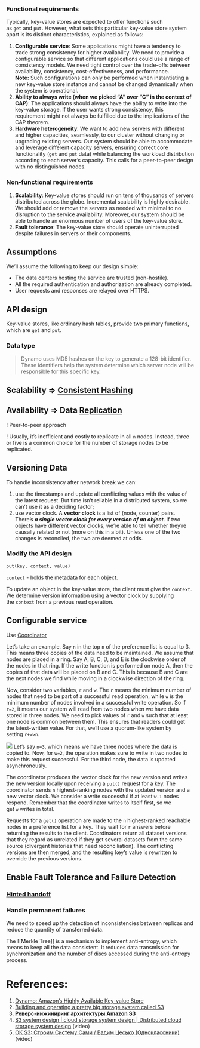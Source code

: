 ### Functional requirements

Typically, key-value stores are expected to offer functions such as `get` and `put`. However, what sets this particular key-value store system apart is its distinct characteristics, explained as follows:

1. **Configurable service**: Some applications might have a tendency to trade strong consistency for higher availability. We need to provide a configurable service so that different applications could use a range of consistency models. We need tight control over the trade-offs between availability, consistency, cost-effectiveness, and performance.
	   **Note:** Such configurations can only be performed when instantiating a new key-value store instance and cannot be changed dynamically when the system is operational.
2. **Ability to always write (when we picked “A” over “C” in the context of CAP)**: The applications should always have the ability to write into the key-value storage. If the user wants strong consistency, this requirement might not always be fulfilled due to the implications of the CAP theorem.
3. **Hardware heterogeneity**: We want to add new servers with different and higher capacities, seamlessly, to our cluster without changing or upgrading existing servers. Our system should be able to accommodate and leverage different capacity servers, ensuring correct core functionality (`get` and `put` data) while balancing the workload distribution according to each server’s capacity. This calls for a peer-to-peer design with no distinguished nodes.

### Non-functional requirements

1. **Scalability**: Key-value stores should run on tens of thousands of servers distributed across the globe. Incremental scalability is highly desirable. We should add or remove the servers as needed with minimal to no disruption to the service availability. Moreover, our system should be able to handle an enormous number of users of the key-value store.
2. **Fault tolerance**: The key-value store should operate uninterrupted despite failures in servers or their components.
## Assumptions

We’ll assume the following to keep our design simple:

- The data centers hosting the service are trusted (non-hostile).
- All the required authentication and authorization are already completed.
- User requests and responses are relayed over HTTPS.
## API design

Key-value stores, like ordinary hash tables, provide two primary functions, which are `get` and `put`.
### Data type

> Dynamo uses MD5 hashes on the key to generate a 128-bit identifier. These identifiers help the system determine which server node will be responsible for this specific key.

## Scalability => [Consistent Hashing](Consistent%20Hashing.md)

## Availability => Data [Replication](1.%20Software%20Engineering/3.%20Database/OTLP/SQL/5.%20Distributed/Replication/Base.md)

! Peer-to-peer approach

! Usually, it’s inefficient and costly to replicate in all `n` nodes. Instead, three or five is a common choice for the number of storage nodes to be replicated.
## Versioning Data

To handle inconsistency after network break we can:
1. use the timestamps and update all conflicting values with the value of the latest request. But time isn’t reliable in a distributed system, so we can’t use it as a deciding factor;
2. use vector clock. A **vector clock** is a list of (node, counter) pairs. There’s ***a single vector clock for every version of an object***. If two objects have different vector clocks, we’re able to tell whether they’re causally related or not (more on this in a bit). Unless one of the two changes is reconciled, the two are deemed at odds.
### Modify the API design

```txt
put(key, context, value)
```

`context` - holds the metadata for each object.

To update an object in the key-value store, the client must give the `context`. We determine version information using a vector clock by supplying the `context` from a previous read operation.

## Configurable service

Use [Coordinator](Coordinator.md)

Let’s take an example. Say `n` in the top `n` of the preference list is equal to 3. This means three copies of the data need to be maintained. We assume that nodes are placed in a ring. Say A, B, C, D, and E is the clockwise order of the nodes in that ring. If the write function is performed on node A, then the copies of that data will be placed on B and C. This is because B and C are the next nodes we find while moving in a clockwise direction of the ring.

Now, consider two variables, `r` and `w`. The `r` means the minimum number of nodes that need to be part of a successful read operation, while `w` is the minimum number of nodes involved in a successful write operation. So if `r=2`, it means our system will read from two nodes when we have data stored in three nodes. We need to pick values of `r` and `w` such that at least one node is common between them. This ensures that readers could get the latest-written value. For that, we’ll use a quorum-like system by setting `r+w>n`.

![](Pasted%20image%2020240120135153.png)
Let’s say `n=3`, which means we have three nodes where the data is copied to. Now, for `w=2`, the operation makes sure to write in two nodes to make this request successful. For the third node, the data is updated asynchronously.

The coordinator produces the vector clock for the new version and writes the new version locally upon receiving a `put()` request for a key. The coordinator sends `n` highest-ranking nodes with the updated version and a new vector clock. We consider a write successful if at least `w−1` nodes respond. Remember that the coordinator writes to itself first, so we get `w` writes in total.

Requests for a `get()` operation are made to the `n` highest-ranked reachable nodes in a preference list for a key. They wait for `r` answers before returning the results to the client. Coordinators return all dataset versions that they regard as unrelated if they get several datasets from the same source (divergent histories that need reconciliation). The conflicting versions are then merged, and the resulting key’s value is rewritten to override the previous versions.
## Enable Fault Tolerance and Failure Detection

### [Hinted handoff](Hinted%20handoff.md)

### Handle permanent failures

We need to speed up the detection of inconsistencies between replicas and reduce the quantity of transferred data.

The [[Merkle Tree]] is a mechanism to implement anti-entropy, which means to keep all the data consistent. It reduces data transmission for synchronization and the number of discs accessed during the anti-entropy process.

# References:

1. [Dynamo: Amazon’s Highly Available Key-value Store](http://www.read.seas.harvard.edu/~kohler/class/cs239-w08/decandia07dynamo.pdf)
2. [Building and operating a pretty big storage system called S3](https://www.allthingsdistributed.com/2023/07/building-and-operating-a-pretty-big-storage-system.html)
3. [**Реверс-инжиниринг архитектуры Amazon S3**](https://www.youtube.com/watch?v=O0iIADHgBVc)
4. [S3 system design | cloud storage system design | Distributed cloud storage system design](https://www.youtube.com/watch?v=UmWtcgC96X8&list=PLkQkbY7JNJuBoTemzQfjym0sqbOHt5fnV&index=29) (video)
5. [OK S3: Строим Систему Сами / Вадим Цесько (Одноклассники)](https://www.youtube.com/watch?v=N3mbocqCtsk) (video)

